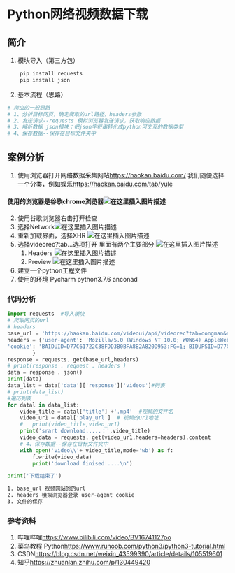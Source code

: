 ﻿---
categories:  #分类
    - Python
    - 软件开发
    - 爬虫

tags:   #标签
    - 爬虫
    - python
    - 视频下载
---
# Python网络视频数据下载
<!-- more -->
## 简介
1. 模块导入（第三方包）

```bash
	pip install requests
	pip install json
```
2.  基本流程（思路）

```bash
# 爬虫的一般思路
# 1、分析目标网页，确定爬取的url路径，headers参数
# 2、发送请求--requests 模拟浏览器发送请求，获取响应数据
# 3、解析数据 json模块：把json字符串转化成python可交互的数据类型
# 4、保存数据--保存在目标文件夹中
```
## 案例分析
1. 使用浏览器打开网络数据采集网站<https://haokan.baidu.com/>
	我们随便选择一个分类，例如娱乐<https://haokan.baidu.com/tab/yule>
#### 使用的浏览器是谷歌chrome浏览器![在这里插入图片描述](https://img-blog.csdnimg.cn/2020041419581473.png?x-oss-process=image/watermark,type_ZmFuZ3poZW5naGVpdGk,shadow_10,text_aHR0cHM6Ly9ibG9nLmNzZG4ubmV0L3dlaXhpbl80MzU5OTM5MA==,size_16,color_FFFFFF,t_70#pic_center)
2. 使用谷歌浏览器右击打开检查
3. 选择Network![在这里插入图片描述](https://img-blog.csdnimg.cn/20200414200722450.png#pic_center)
4. 重新加载界面，选择XHR
![在这里插入图片描述](https://img-blog.csdnimg.cn/2020041420074068.png?x-oss-process=image/watermark,type_ZmFuZ3poZW5naGVpdGk,shadow_10,text_aHR0cHM6Ly9ibG9nLmNzZG4ubmV0L3dlaXhpbl80MzU5OTM5MA==,size_16,color_FFFFFF,t_70#pic_center)
5. 选择videorec?tab...选项打开 里面有两个主要部分
![在这里插入图片描述](https://img-blog.csdnimg.cn/20200414201347983.png?x-oss-process=image/watermark,type_ZmFuZ3poZW5naGVpdGk,shadow_10,text_aHR0cHM6Ly9ibG9nLmNzZG4ubmV0L3dlaXhpbl80MzU5OTM5MA==,size_16,color_FFFFFF,t_70#pic_center)
	1. Headers
	![在这里插入图片描述](https://img-blog.csdnimg.cn/20200414201305560.png?x-oss-process=image/watermark,type_ZmFuZ3poZW5naGVpdGk,shadow_10,text_aHR0cHM6Ly9ibG9nLmNzZG4ubmV0L3dlaXhpbl80MzU5OTM5MA==,size_16,color_FFFFFF,t_70#pic_center)
	2. Preview
	![在这里插入图片描述](https://img-blog.csdnimg.cn/20200414201328532.png?x-oss-process=image/watermark,type_ZmFuZ3poZW5naGVpdGk,shadow_10,text_aHR0cHM6Ly9ibG9nLmNzZG4ubmV0L3dlaXhpbl80MzU5OTM5MA==,size_16,color_FFFFFF,t_70#pic_center)
6. 建立一个python工程文件
7. 使用的环境 Pycharm python3.7.6 anconad 
### 代码分析

```python
import requests  #导入模块
# 爬取网页的url
# headers
base_url = 'https://haokan.baidu.com/videoui/api/videorec?tab=dongman&act=pcFeed&pd=pc&num=20&shuaxin_id=1586786048409'
headers = {'user-agent': 'Mozilla/5.0 (Windows NT 10.0; WOW64) AppleWebKit/537.36 (KHTML, like Gecko) Chrome/78.0.3904.108 Safari/537.36',
'cookie': 'BAIDUID=D77C61722C38FDD3B0BFA8B2A820D953:FG=1; BIDUPSID=D77C61722C38FDD3B0BFA8B2A820D953; PSTM=1585266931; BDUSS=lV0S3J5WUpoQVpjc1dzSTd2WDdFRFVJcWxxSm1zWmYxOXJvR3ZjNUlRd1NDN1plSVFBQUFBJCQAAAAAABAAAAEAAAAx~5v6bWlrZWFwawAAAAAAAAAAAAAAAAAAAAAAAAAAAAAAAAAAAAAAAAAAAAAAAAAAAAAAAAAAAAAAAAAAAAAAAAAAABJ-jl4Sfo5eR; BDORZ=FFFB88E999055A3F8A630C64834BD6D0; ai-studio-ticket=F4CFFDA9FF2746AF92ABE82F307177F75D82A97D5CDB468D986D3E8F239B685A; PC_TAB_LOG=haokan_website_page; Hm_lvt_4aadd610dfd2f5972f1efee2653a2bc5=1586780010,1586781215; Hm_lpvt_4aadd610dfd2f5972f1efee2653a2bc5=1586781215; reptileData=%7B%22data%22%3A%228ae556604f8334e690c6df18585d95fd66da1768f08b6ef4500a1f442661606743ece5594100dd732b5b7051563e865f31ecc62ed625c9baeb91b86afee8f1f79a81b01972873f7ff06a74b8073c635a0615b26b0790e9afa06686141a80a6de2ca66c7d36af97e2183fd9e72e44bd8b21c7bad462e6fc48f4f2422df70d9ed8%22%2C%22key_id%22%3A%2230%22%2C%22sign%22%3A%22612c0e81%22%7D'
        }
response = requests. get(base_url,headers)
# print(response . request . headers )
data = response . json()
print(data)
data_list = data['data']['response']['videos']#列表
# print(data_list)
#遍历列表
for datal in data_list:
    video_title = datal['title'] +'.mp4'  #视频的文件名
    video_ur1 = datal['play_url']  # 视频的ur1地址
    #   print(video_title,video_ur1)
    print('srart download.....：',video_title)
    video_data = requests. get(video_ur1,headers=headers).content
    # 4、保存数据--保存在目标文件夹中
    with open('video\\'+ video_title,mode='wb') as f:
        f.write(video_data)
        print('download finised ....\n')

print('下载结束了')

```
```bash
1. base_url 视频网站的的url
2. headers 模拟浏览器登录 user-agent cookie
3. 文件的保存
```
### 参考资料
1. 哔哩哔哩<https://www.bilibili.com/video/BV16741127po>
2. 菜鸟教程 Python<https://www.runoob.com/python3/python3-tutorial.html>
3. CSDN<https://blog.csdn.net/weixin_43599390/article/details/105519601>
4. 知乎<https://zhuanlan.zhihu.com/p/130449420>

